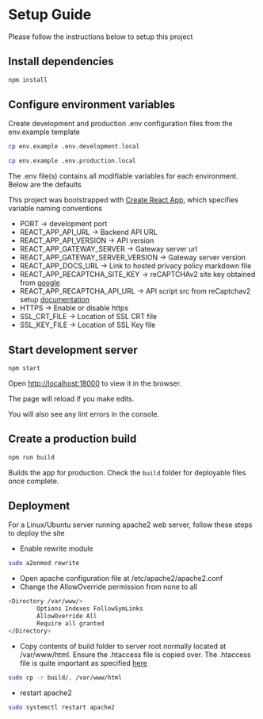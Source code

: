# Setup Guide

Please follow the instructions below to setup this project

## Install dependencies

```bash
npm install
```

## Configure environment variables

Create development and production .env configuration files from the env.example template

```bash
cp env.example .env.development.local

cp env.example .env.production.local

```

The .env file(s) contains all modifiable variables for each environment. Below are the defaults

This project was bootstrapped with [Create React App](https://github.com/facebook/create-react-app), which specifies variable naming conventions

* PORT -> development port
* REACT_APP_API_URL ->  Backend API URL
* REACT_APP_API_VERSION -> API version
* REACT_APP_GATEWAY_SERVER ->  Gateway server url
* REACT_APP_GATEWAY_SERVER_VERSION -> Gateway server version
* REACT_APP_DOCS_URL -> Link to hosted privacy policy markdown file
* REACT_APP_RECAPTCHA_SITE_KEY -> reCAPTCHAv2 site key obtained from [google](https://www.google.com/recaptcha/admin)
* REACT_APP_RECAPTCHA_API_URL -> API script src from reCaptchav2 setup [documentation](https://developers.google.com/recaptcha/docs/display)
* HTTPS -> Enable or disable https
* SSL_CRT_FILE -> Location of SSL CRT file
* SSL_KEY_FILE -> Location of SSL Key file

## Start development server

```bash
npm start
```

Open [http://localhost:18000](http://localhost:18000) to view it in the browser.

The page will reload if you make edits.

You will also see any lint errors in the console.

## Create a production build

```bash
npm run build
```

Builds the app for production. Check the `build` folder for deployable files once complete.

## Deployment

For a Linux/Ubuntu server running apache2 web server, follow these steps to deploy the site

* Enable rewrite module
  
```bash
sudo a2enmod rewrite
```

* Open apache configuration file at /etc/apache2/apache2.conf
* Change the AllowOverride permission from none to all

```bash
<Directory /var/www/>
        Options Indexes FollowSymLinks
        AllowOverride All
        Require all granted
</Directory>
```

* Copy contents of build folder to server root normally located at /var/www/html. Ensure the .htaccess file is copied over. The .htaccess file is quite important as specified [here](https://create-react-app.dev/docs/deployment/#static-server)

```bash
sudo cp -r build/. /var/www/html
```

* restart apache2

```bash
sudo systemctl restart apache2
```
